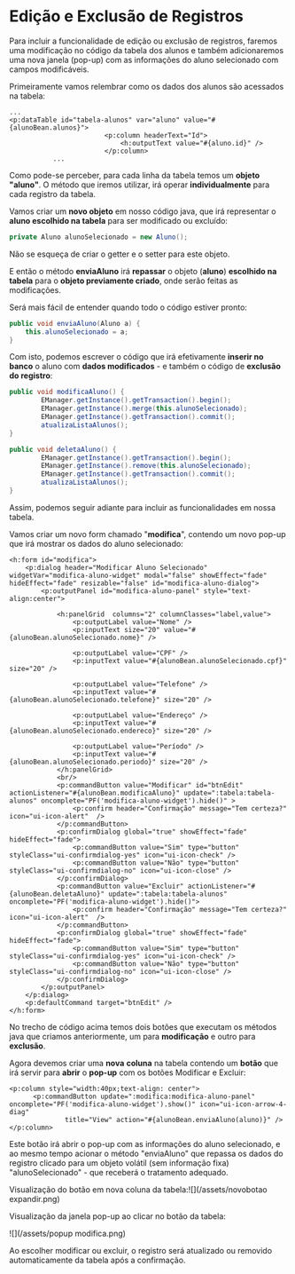 # Edição e Exclusão de Registros

Para incluir a funcionalidade de edição ou exclusão de registros, faremos uma modificação no código da tabela dos alunos e também adicionaremos uma nova janela \(pop-up\) com as informações do aluno selecionado com campos modificáveis.

Primeiramente vamos relembrar como os dados dos alunos são acessados na tabela:

```xhtml
...
<p:dataTable id="tabela-alunos" var="aluno" value="#{alunoBean.alunos}">
                        <p:column headerText="Id">
                            <h:outputText value="#{aluno.id}" />
                        </p:column>
           ...
```

Como pode-se perceber, para cada linha da tabela temos um **objeto "aluno"**. O método que iremos utilizar, irá operar **individualmente** para cada registro da tabela.

Vamos criar um **novo objeto** em nosso código java, que irá representar o **aluno escolhido na tabela** para ser modificado ou excluído:

```java
private Aluno alunoSelecionado = new Aluno();
```

Não se esqueça de criar o getter e o setter para este objeto.

E então o método **enviaAluno** irá **repassar** o objeto \(**aluno**\) **escolhido na tabela** para o **objeto previamente criado**, onde serão feitas as modificações. 

Será mais fácil de entender quando todo o código estiver pronto:

```java
public void enviaAluno(Aluno a) {
    this.alunoSelecionado = a;
}
```

Com isto, podemos escrever o código que irá efetivamente **inserir no banco** o aluno com **dados modificados** - e também o código de **exclusão do registro**:

```java
public void modificaAluno() {
        EManager.getInstance().getTransaction().begin();
        EManager.getInstance().merge(this.alunoSelecionado);
        EManager.getInstance().getTransaction().commit();
        atualizaListaAlunos();
}

public void deletaAluno() {
        EManager.getInstance().getTransaction().begin();
        EManager.getInstance().remove(this.alunoSelecionado);
        EManager.getInstance().getTransaction().commit();
        atualizaListaAlunos();
}
```

Assim, podemos seguir adiante para incluir as funcionalidades em nossa tabela.

Vamos criar um novo form chamado "******modifica******", contendo um novo pop-up que irá mostrar os dados do aluno selecionado:

```xhtml
<h:form id="modifica">
    <p:dialog header="Modificar Aluno Selecionado" widgetVar="modifica-aluno-widget" modal="false" showEffect="fade" hideEffect="fade" resizable="false" id="modifica-aluno-dialog">
        <p:outputPanel id="modifica-aluno-panel" style="text-align:center">

            <h:panelGrid  columns="2" columnClasses="label,value">
                <p:outputLabel value="Nome" />
                <p:inputText size="20" value="#{alunoBean.alunoSelecionado.nome}" />

                <p:outputLabel value="CPF" />
                <p:inputText value="#{alunoBean.alunoSelecionado.cpf}" size="20" />

                <p:outputLabel value="Telefone" />
                <p:inputText value="#{alunoBean.alunoSelecionado.telefone}" size="20" />

                <p:outputLabel value="Endereço" />
                <p:inputText value="#{alunoBean.alunoSelecionado.endereco}" size="20" />

                <p:outputLabel value="Período" />
                <p:inputText value="#{alunoBean.alunoSelecionado.periodo}" size="20" />
            </h:panelGrid>
            <br/>
            <p:commandButton value="Modificar" id="btnEdit" actionListener="#{alunoBean.modificaAluno}" update=":tabela:tabela-alunos" oncomplete="PF('modifica-aluno-widget').hide()" >
                <p:confirm header="Confirmação" message="Tem certeza?" icon="ui-icon-alert"  />
            </p:commandButton>
            <p:confirmDialog global="true" showEffect="fade" hideEffect="fade">
                <p:commandButton value="Sim" type="button" styleClass="ui-confirmdialog-yes" icon="ui-icon-check" />
                <p:commandButton value="Não" type="button" styleClass="ui-confirmdialog-no" icon="ui-icon-close" />
            </p:confirmDialog>
            <p:commandButton value="Excluir" actionListener="#{alunoBean.deletaAluno}" update=":tabela:tabela-alunos" oncomplete="PF('modifica-aluno-widget').hide()">
                <p:confirm header="Confirmação" message="Tem certeza?" icon="ui-icon-alert"  />
            </p:commandButton>
            <p:confirmDialog global="true" showEffect="fade" hideEffect="fade">
                <p:commandButton value="Sim" type="button" styleClass="ui-confirmdialog-yes" icon="ui-icon-check" />
                <p:commandButton value="Não" type="button" styleClass="ui-confirmdialog-no" icon="ui-icon-close" />
            </p:confirmDialog>
        </p:outputPanel>
    </p:dialog>
    <p:defaultCommand target="btnEdit" />
</h:form>
```

No trecho de código acima temos dois botões que executam os métodos java que criamos anteriormente, um para **modificação** e outro para **exclusão**.

Agora devemos criar uma **nova** **coluna** na tabela contendo um **botão** que irá servir para **abrir** o **pop-up** com os botões Modificar e Excluir:

```xhtml
<p:column style="width:40px;text-align: center">
      <p:commandButton update=":modifica:modifica-aluno-panel" oncomplete="PF('modifica-aluno-widget').show()" icon="ui-icon-arrow-4-diag"
              title="View" action="#{alunoBean.enviaAluno(aluno)}" />
</p:column>
```

Este botão irá abrir o pop-up com as informações do aluno selecionado, e ao mesmo tempo acionar o método "enviaAluno" que repassa os dados do registro clicado para um objeto volátil \(sem informação fixa\) "alunoSelecionado" - que receberá o tratamento adequado.

Visualização do botão em nova coluna da tabela:![](/assets/novobotao expandir.png)

Visualização da janela pop-up ao clicar no botão da tabela:

![](/assets/popup modifica.png)

Ao escolher modificar ou excluir, o registro será atualizado ou removido automaticamente da tabela após a confirmação.

